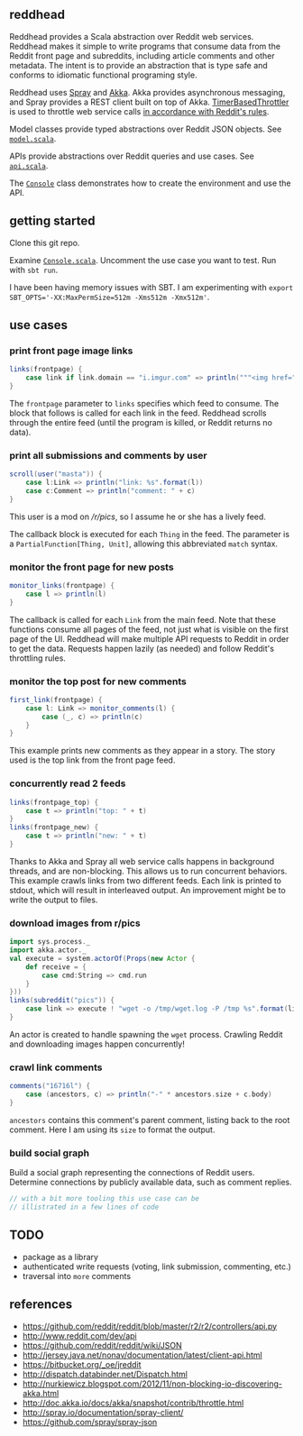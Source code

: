 ## reddhead

Reddhead provides a Scala abstraction over Reddit web services. Reddhead makes it simple to write programs that consume data from the Reddit front page and subreddits, including article comments and other metadata. The intent is to provide an abstraction that is type safe and conforms to idiomatic functional programing style.

Reddhead uses [Spray]() and [Akka](). Akka provides asynchronous messaging, and Spray provides a REST client built on top of Akka. [TimerBasedThrottler]() is used to throttle web service calls [in accordance with Reddit's rules]().

Model classes provide typed abstractions over Reddit JSON objects. See [`model.scala`](https://github.com/landon9720/reddhead/blob/master/src/main/scala/kuhn/model.scala).

APIs provide abstractions over Reddit queries and use cases. See [`api.scala`](https://github.com/landon9720/reddhead/blob/master/src/main/scala/kuhn/api.scala).

The [`Console`](https://github.com/landon9720/reddhead/blob/master/src/main/scala/kuhn/Console.scala) class demonstrates how to create the environment and use the API.

## getting started

Clone this git repo.

Examine [`Console.scala`](https://github.com/landon9720/reddhead/blob/master/src/main/scala/kuhn/Console.scala). Uncomment the use case you want to test. Run with `sbt run`.

I have been having memory issues with SBT. I am experimenting with `export SBT_OPTS='-XX:MaxPermSize=512m -Xms512m -Xmx512m'`.

## use cases

### print front page image links

``` scala
links(frontpage) {
	case link if link.domain == "i.imgur.com" => println("""<img href="%s"/>""".format(link))
}
```

The `frontpage` parameter to `links` specifies which feed to consume. The block that follows is called for each link in the feed. Reddhead scrolls through the entire feed (until the program is killed, or Reddit returns no data).

### print all submissions and comments by user

``` scala
scroll(user("masta")) {
	case l:Link => println("link: %s".format(l))
	case c:Comment => println("comment: " + c)
}
```

This user is a mod on */r/pics*, so I assume he or she has a lively feed.

The callback block is executed for each `Thing` in the feed. The parameter is a `PartialFunction[Thing, Unit]`, allowing this abbreviated `match` syntax.

### monitor the front page for new posts

``` scala
monitor_links(frontpage) {
	case l => println(l)
}
```

The callback is called for each `Link` from the main feed. Note that these functions consume all pages of the feed, not just what is visible on the first page of the UI. Reddhead will make multiple API requests to Reddit in order to get the data. Requests happen lazily (as needed) and follow Reddit's throttling rules.

### monitor the top post for new comments

``` scala
first_link(frontpage) {
	case l: Link => monitor_comments(l) {
		case (_, c) => println(c)
	}
}
```

This example prints new comments as they appear in a story. The story used is the top link from the front page feed.

### concurrently read 2 feeds ###

``` scala
links(frontpage_top) {
	case t => println("top: " + t)
}
links(frontpage_new) {
	case t => println("new: " + t)
}
```

Thanks to Akka and Spray all web service calls happens in background threads, and are non-blocking. This allows us to run concurrent behaviors. This example crawls links from two different feeds. Each link is printed to stdout, which will result in interleaved output. An improvement might be to write the output to files.

### download images from r/pics

``` scala
import sys.process._
import akka.actor._
val execute = system.actorOf(Props(new Actor {
	def receive = {
		case cmd:String => cmd.run
	}
}))
links(subreddit("pics")) {
	case link => execute ! "wget -o /tmp/wget.log -P /tmp %s".format(link)
}
```

An actor is created to handle spawning the `wget` process. Crawling Reddit and downloading images happen concurrently!

### crawl link comments

``` scala
comments("16716l") {
	case (ancestors, c) => println("-" * ancestors.size + c.body)
}
```

`ancestors` contains this comment's parent comment, listing back to the root comment. Here I am using its `size` to format the output.

### build social graph

Build a social graph representing the connections of Reddit users. Determine connections by publicly available data, such as comment replies.

``` scala
// with a bit more tooling this use case can be
// illistrated in a few lines of code
```

## TODO

* package as a library
* authenticated write requests (voting, link submission, commenting, etc.)
* traversal into `more` comments

## references

* https://github.com/reddit/reddit/blob/master/r2/r2/controllers/api.py
* http://www.reddit.com/dev/api
* https://github.com/reddit/reddit/wiki/JSON
* http://jersey.java.net/nonav/documentation/latest/client-api.html
* https://bitbucket.org/_oe/jreddit
* http://dispatch.databinder.net/Dispatch.html
* http://nurkiewicz.blogspot.com/2012/11/non-blocking-io-discovering-akka.html
* http://doc.akka.io/docs/akka/snapshot/contrib/throttle.html
* http://spray.io/documentation/spray-client/
* https://github.com/spray/spray-json